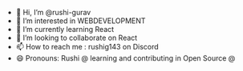 - 👋 Hi, I’m @rushi-gurav
- 👀 I’m interested in WEBDEVELOPMENT
- 🌱 I’m currently learning React
- 💞️ I’m looking to collaborate on React 
- 📫 How to reach me : rushig143 on Discord
- 😄 Pronouns: Rushi
@ learning and contributing in Open Source @

<!---
rushi-gurav/rushi-gurav is a ✨ special ✨ repository because its `README.md` (this file) appears on your GitHub profile.
You can click the Preview link to take a look at your changes.
--->
